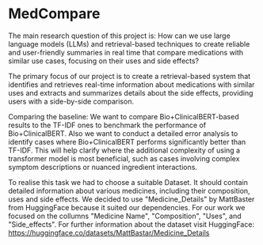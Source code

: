 # MedCompare

The main research question of this project is: How can we use large language models (LLMs)
and retrieval-based techniques to create reliable and user-friendly summaries in real time that
compare medications with similar use cases, focusing on their uses and side effects?

The primary focus of our project is to create a retrieval-based system that identifies and retrieves
real-time information about medications with similar uses and extracts and summarizes details
about the side effects, providing users with a side-by-side comparison.

Comparing the baseline:
We want to compare Bio+ClinicalBERT-based results to the TF-IDF ones to benchmark
the performance of Bio+ClinicalBERT. Also we want to conduct a detailed error analysis
to identify cases where Bio+ClinicalBERT performs significantly better than TF-IDF.
This will help clarify where the additional complexity of using a transformer model is most
beneficial, such as cases involving complex symptom descriptions or nuanced ingredient
interactions.

To realise this task we had to choose a suitable Dataset. It should contain detailed information about various medicines,
including their composition, uses and side effects. We decided to use "Medicine_Details" by MattBaster from HuggingFace
because it suited our dependencies. For our work we focused on the collumns "Medicine Name", "Composition", "Uses", and "Side_effects".
For further information about the dataset visit HuggingFace: https://huggingface.co/datasets/MattBastar/Medicine_Details
